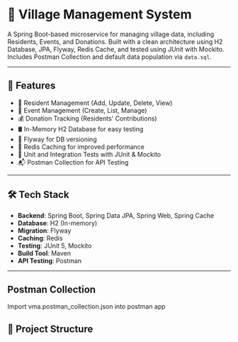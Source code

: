 # 🏡 Village Management System

A Spring Boot-based microservice for managing village data, including Residents, Events, and Donations. Built with a clean architecture using H2 Database, JPA, Flyway, Redis Cache, and tested using JUnit with Mockito. Includes Postman Collection and default data population via `data.sql`.

---

## 🚀 Features

- 🧍 Resident Management (Add, Update, Delete, View)
- 📅 Event Management (Create, List, Manage)
- 💰 Donation Tracking (Residents' Contributions)
- 🛢️ In-Memory H2 Database for easy testing
- 📜 Flyway for DB versioning
- 🚀 Redis Caching for improved performance
- 🧪 Unit and Integration Tests with JUnit & Mockito
- 📬 Postman Collection for API Testing

---

## 🛠️ Tech Stack

- **Backend**: Spring Boot, Spring Data JPA, Spring Web, Spring Cache
- **Database**: H2 (In-memory)
- **Migration**: Flyway
- **Caching**: Redis
- **Testing**: JUnit 5, Mockito
- **Build Tool**: Maven
- **API Testing**: Postman

---

## Postman  Collection
Import vma.postman_collection.json  into  postman app

## 📂 Project Structure

